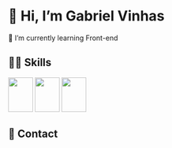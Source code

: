 <h1> 👋 Hi, I’m Gabriel Vinhas </h1> 

📘 I’m currently learning Front-end <br>

<h2>👨‍💻 Skills </h2>

<img height="70px" width="50px" src="https://cdn.jsdelivr.net/gh/devicons/devicon/icons/photoshop/photoshop-plain.svg" /> <img height="70px" width="50px" src="https://cdn.jsdelivr.net/gh/devicons/devicon/icons/html5/html5-original-wordmark.svg" /> <img height="70px" width="50px" src="https://cdn.jsdelivr.net/gh/devicons/devicon/icons/css3/css3-original-wordmark.svg" />


<h2> 📱 Contact </h2>

<a target="blank" href="mailto:gabrielvinhas784@hotmail.com "><img src="https://img.shields.io/badge/Gmail-D14836?style=for-the-badge&logo=gmail&logoColor=white" alt=""></a>
<a target="blank" href="https://www.linkedin.com/in/gabriel-vinhas-14282922a/"><img src="https://img.shields.io/badge/LinkedIn-0077B5?style=for-the-badge&logo=linkedin&logoColor=white" alt=""></a>
<a target="blank" href="https://www.instagram.com/gabrielvinhas_"><img src="https://img.shields.io/badge/Instagram-E4405F?style=for-the-badge&logo=instagram&logoColor=white" alt=""></a>
